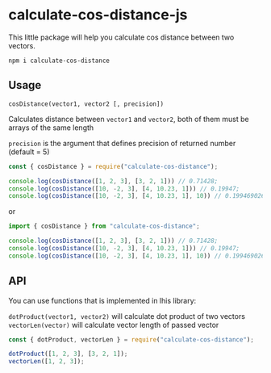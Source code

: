# calculate-cos-distance-js
This little package will help you calculate cos distance between two vectors.

`npm i calculate-cos-distance`

## Usage
`cosDistance(vector1, vector2 [, precision])`

Calculates distance between `vector1` and `vector2`, both of them must be arrays of the same length

`precision` is the argument that defines precision of returned number (default = 5)

```js
const { cosDistance } = require("calculate-cos-distance");

console.log(cosDistance([1, 2, 3], [3, 2, 1])) // 0.71428;
console.log(cosDistance([10, -2, 3], [4, 10.23, 1])) // 0.19947;
console.log(cosDistance([10, -2, 3], [4, 10.23, 1], 10)) // 0.1994690265;
```
or
```js
import { cosDistance } from "calculate-cos-distance";

console.log(cosDistance([1, 2, 3], [3, 2, 1])) // 0.71428;
console.log(cosDistance([10, -2, 3], [4, 10.23, 1])) // 0.19947;
console.log(cosDistance([10, -2, 3], [4, 10.23, 1], 10)) // 0.1994690265;
```


## API
You can use functions that is implemented in lhis library:

`dotProduct(vector1, vector2)` will calculate dot product of two vectors
`vectorLen(vector)` will calculate vector length of passed vector

```js
const { dotProduct, vectorLen } = require("calculate-cos-distance");

dotProduct([1, 2, 3], [3, 2, 1]);
vectorLen([1, 2, 3]);
```
